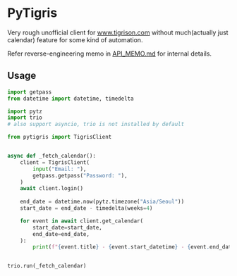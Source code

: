 # PyTigris

Very rough unofficial client for www.tigrison.com without much(actually just calendar)
feature for some kind of automation.

Refer reverse-engineering memo in [API_MEMO.md](https://github.com/jupiterbjy/pytigris/blob/master/API_MEMO.md)
for internal details.


## Usage

```python
import getpass
from datetime import datetime, timedelta

import pytz
import trio
# also support asyncio, trio is not installed by default

from pytigris import TigrisClient


async def _fetch_calendar():
    client = TigrisClient(
        input("Email: "),
        getpass.getpass("Password: "),
    )
    await client.login()
    
    end_date = datetime.now(pytz.timezone("Asia/Seoul"))
    start_date = end_date - timedelta(weeks=4)

    for event in await client.get_calendar(
        start_date=start_date,
        end_date=end_date,
    ):
        print(f"{event.title} - {event.start_datetime} - {event.end_datetime}")


trio.run(_fetch_calendar)
```
